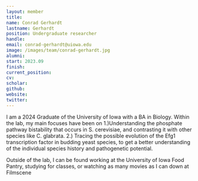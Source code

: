 ```yaml
---
layout: member
title:
name: Conrad Gerhardt
lastname: Gerhardt
position: Undergraduate researcher
handle:
email: conrad-gerhardt@uiowa.edu
image: /images/team/conrad-gerhardt.jpg
alumni: 
start: 2023.09
finish:
current_position:
cv:
scholar:
github:
website:
twitter:
---
```


I am a 2024 Graduate of the University of Iowa with a BA in Biology. Within the lab, my main focuses have been on 1.)Understanding the phosphate pathway bistability that occurs in S. cerevisiae, and contrasting it with other species like C. glabrata. 2.) Tracing the possible evolution of the Efg1 transcription factor in budding yeast species, to get a better understanding of the individual species history and pathogenetic potential.

Outside of the lab, I can be found working at the University of Iowa Food Pantry, studying for classes, or watching as many movies as I can down at Filmscene
